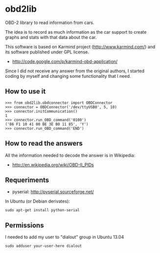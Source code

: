obd2lib
=======

OBD-2 library to read information from cars.

The idea is to record as much information as the car support to create
graphs and stats with that data about the car.

This software is based on Karmind project (http://www.karmind.com/)
and its software published under GPL license.

 * http://code.google.com/p/karmind-obd-application/

Since I did not receive any answer from the original authors, I
started coding by myself and changing some functionality that I need.


How to use it
-------------

    >>> from obd2lib.obdconnector import OBDConnector
    >>> connector = OBDConnector('/dev/ttyUSB0', 5, 10)
    >>> connector.initCommunication()
    1
    >>> connector.run_OBD_command('0100')
    ('86 F1 10 41 00 BE 3E B0 11 85', 'Y')
    >>> connector.run_OBD_command('END')


How to read the answers
-----------------------

All the information needed to decode the answer is in Wikipedia:

 * http://en.wikipedia.org/wiki/OBD-II_PIDs


Requeriments
------------

 * pyserial: http://pyserial.sourceforge.net/

In Ubuntu (or Debian derivates):

    sudo apt-get install python-serial


Permissions
-----------

I needed to add my user to "dialout" group in Ubuntu 13.04

    sudo adduser your-user-here dialout
